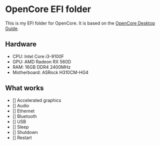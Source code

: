 # OpenCore EFI folder

This is my EFI folder for OpenCore. It is based on the [OpenCore Desktop Guide](https://dortania.github.io/OpenCore-Desktop-Guide/).

## Hardware

- CPU: Intel Core i3-9100F
- GPU: AMD Radeon RX 560D
- RAM: 16GB DDR4 2400MHz
- Motherboard: ASRock H310CM-HG4

## What works

- [] Accelerated graphics
- [] Audio
- [] Ethernet
- [] Bluetooth
- [] USB
- [] Sleep
- [] Shutdown
- [] Restart
